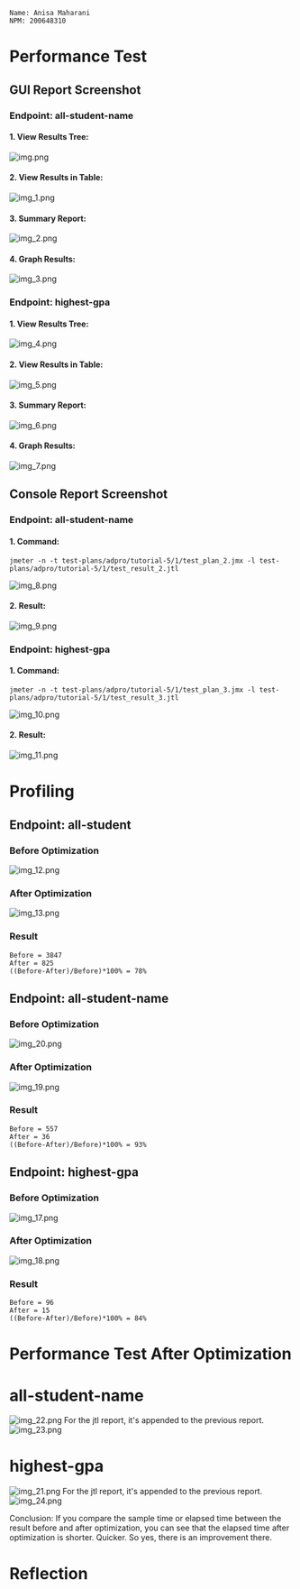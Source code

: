 ```
Name: Anisa Maharani
NPM: 200648310
```
# Performance Test
## GUI Report Screenshot
### Endpoint: all-student-name
#### 1. View Results Tree:
![img.png](img.png)

#### 2. View Results in Table:
![img_1.png](img_1.png)


#### 3. Summary Report:
![img_2.png](img_2.png)

#### 4. Graph Results:
![img_3.png](img_3.png)

### Endpoint: highest-gpa
#### 1. View Results Tree:
![img_4.png](img_4.png)

#### 2. View Results in Table:
![img_5.png](img_5.png)

#### 3. Summary Report:
![img_6.png](img_6.png)

#### 4. Graph Results:
![img_7.png](img_7.png)

## Console Report Screenshot
### Endpoint: all-student-name
#### 1. Command:
```
jmeter -n -t test-plans/adpro/tutorial-5/1/test_plan_2.jmx -l test-plans/adpro/tutorial-5/1/test_result_2.jtl
```
![img_8.png](img_8.png)

#### 2. Result:
![img_9.png](img_9.png)

### Endpoint: highest-gpa
#### 1. Command:
```
jmeter -n -t test-plans/adpro/tutorial-5/1/test_plan_3.jmx -l test-plans/adpro/tutorial-5/1/test_result_3.jtl
```
![img_10.png](img_10.png)

#### 2. Result:
![img_11.png](img_11.png)

# Profiling
## Endpoint: all-student
### Before Optimization
![img_12.png](img_12.png)

### After Optimization
![img_13.png](img_13.png)

### Result
```
Before = 3847
After = 825
((Before-After)/Before)*100% = 78%
```

## Endpoint: all-student-name
### Before Optimization
![img_20.png](img_20.png)

### After Optimization
![img_19.png](img_19.png)

### Result
```
Before = 557
After = 36
((Before-After)/Before)*100% = 93%
```

## Endpoint: highest-gpa
### Before Optimization
![img_17.png](img_17.png)

### After Optimization
![img_18.png](img_18.png)

### Result
```
Before = 96
After = 15
((Before-After)/Before)*100% = 84%
```

# Performance Test After Optimization
# all-student-name
![img_22.png](img_22.png)
For the jtl report, it's appended to the previous report.
![img_23.png](img_23.png)
# highest-gpa
![img_21.png](img_21.png)
For the jtl report, it's appended to the previous report.
![img_24.png](img_24.png)

Conclusion: If you compare the sample time or elapsed time between the result before and after optimization, you can see that the elapsed time after optimization is shorter. Quicker. So yes, there is an improvement there.

# Reflection